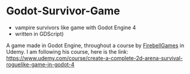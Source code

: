 # Godot-Survivor-Game
* vampire survivors like game with Godot Engine 4 
* written in GDScript)

A game made in Godot Engine, throughout a course by [FirebellGames](https://www.youtube.com/@FirebelleyGames) in Udemy.
I am following his course, here is the link: https://www.udemy.com/course/create-a-complete-2d-arena-survival-roguelike-game-in-godot-4
